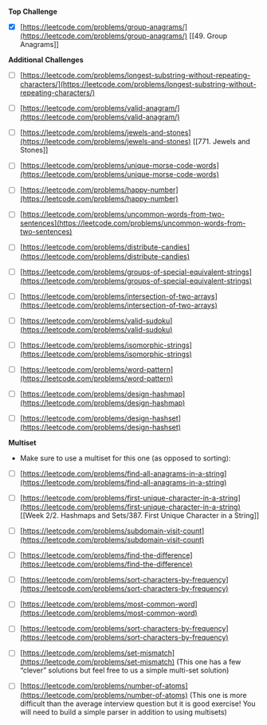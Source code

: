 **Top Challenge**

- [x]  [https://leetcode.com/problems/group-anagrams/](https://leetcode.com/problems/group-anagrams/)
[[49. Group Anagrams]]
  

**Additional** **Challenges**

- [ ]  [https://leetcode.com/problems/longest-substring-without-repeating-characters/](https://leetcode.com/problems/longest-substring-without-repeating-characters/)

- [ ]  [https://leetcode.com/problems/valid-anagram/](https://leetcode.com/problems/valid-anagram/)

- [ ]  [https://leetcode.com/problems/jewels-and-stones](https://leetcode.com/problems/jewels-and-stones)
[[771. Jewels and Stones]]
- [ ]  [https://leetcode.com/problems/unique-morse-code-words](https://leetcode.com/problems/unique-morse-code-words)

- [ ]  [https://leetcode.com/problems/happy-number](https://leetcode.com/problems/happy-number)

- [ ]  [https://leetcode.com/problems/uncommon-words-from-two-sentences](https://leetcode.com/problems/uncommon-words-from-two-sentences)

- [ ]  [https://leetcode.com/problems/distribute-candies](https://leetcode.com/problems/distribute-candies)

- [ ]  [https://leetcode.com/problems/groups-of-special-equivalent-strings](https://leetcode.com/problems/groups-of-special-equivalent-strings)

- [ ]  [https://leetcode.com/problems/intersection-of-two-arrays](https://leetcode.com/problems/intersection-of-two-arrays)

- [ ]  [https://leetcode.com/problems/valid-sudoku](https://leetcode.com/problems/valid-sudoku)

- [ ]  [https://leetcode.com/problems/isomorphic-strings](https://leetcode.com/problems/isomorphic-strings)

- [ ]  [https://leetcode.com/problems/word-pattern](https://leetcode.com/problems/word-pattern)

- [ ]  [https://leetcode.com/problems/design-hashmap](https://leetcode.com/problems/design-hashmap)

- [ ]  [https://leetcode.com/problems/design-hashset](https://leetcode.com/problems/design-hashset)


  

**Multiset**

-   Make sure to use a multiset for this one (as opposed to sorting):
- [ ]  [https://leetcode.com/problems/find-all-anagrams-in-a-string](https://leetcode.com/problems/find-all-anagrams-in-a-string)

- [ ]  [https://leetcode.com/problems/first-unique-character-in-a-string](https://leetcode.com/problems/first-unique-character-in-a-string)
[[Week 2/2. Hashmaps and Sets/387. First Unique Character in a String]]
- [ ]  [https://leetcode.com/problems/subdomain-visit-count](https://leetcode.com/problems/subdomain-visit-count)

- [ ]  [https://leetcode.com/problems/find-the-difference](https://leetcode.com/problems/find-the-difference)

- [ ]  [https://leetcode.com/problems/sort-characters-by-frequency](https://leetcode.com/problems/sort-characters-by-frequency)

- [ ]  [https://leetcode.com/problems/most-common-word](https://leetcode.com/problems/most-common-word)

- [ ]  [https://leetcode.com/problems/sort-characters-by-frequency](https://leetcode.com/problems/sort-characters-by-frequency)

- [ ]  [https://leetcode.com/problems/set-mismatch](https://leetcode.com/problems/set-mismatch) (This one has a few “clever” solutions but feel free to us a simple multi-set solution)

- [ ]  [https://leetcode.com/problems/number-of-atoms](https://leetcode.com/problems/number-of-atoms) (This one is more difficult than the average interview question but it is good exercise! You will need to build a simple parser in addition to using multisets)

